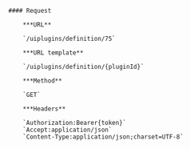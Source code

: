     #### Request

        ***URL**

        `/uiplugins/definition/75`

        ***URL template**

        `/uiplugins/definition/{pluginId}`

        ***Method**

        `GET`

        ***Headers**

        `Authorization:Bearer{token}`
        `Accept:application/json`
        `Content-Type:application/json;charset=UTF-8`
